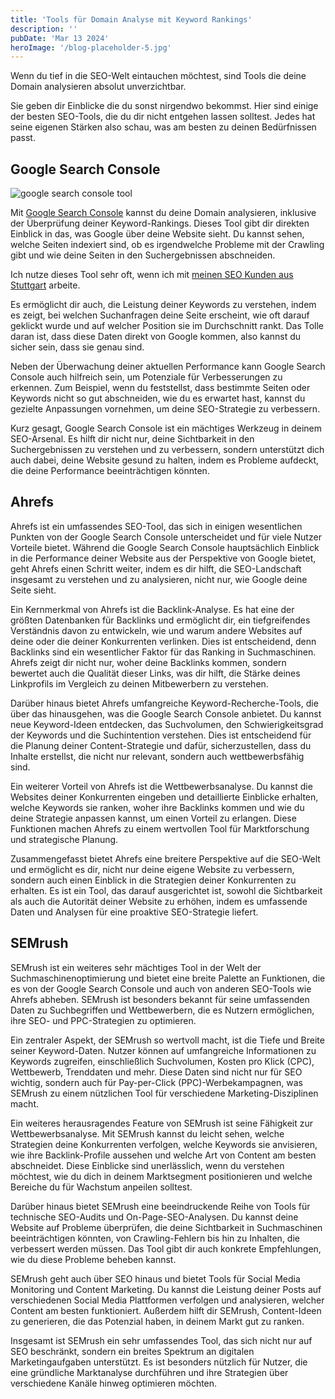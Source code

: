 ```yaml
---
title: 'Tools für Domain Analyse mit Keyword Rankings'
description: ''
pubDate: 'Mar 13 2024'
heroImage: '/blog-placeholder-5.jpg'
---
```


Wenn du tief in die SEO-Welt eintauchen möchtest, sind Tools die deine Domain analysieren absolut unverzichtbar. 

Sie geben dir Einblicke die du sonst nirgendwo bekommst. Hier sind einige der besten SEO-Tools, die du dir nicht entgehen lassen solltest. Jedes hat seine eigenen Stärken also schau, was am besten zu deinen Bedürfnissen passt.

## Google Search Console

<img src="/google-search-console.png" alt="google search console tool">


Mit <a href="https://search.google.com/search-console">Google Search Console</a> kannst du deine Domain analysieren, inklusive der Überprüfung deiner Keyword-Rankings. Dieses Tool gibt dir direkten Einblick in das, was Google über deine Website sieht. Du kannst sehen, welche Seiten indexiert sind, ob es irgendwelche Probleme mit der Crawling gibt und wie deine Seiten in den Suchergebnissen abschneiden.

Ich nutze dieses Tool sehr oft, wenn ich mit <a href="/">meinen SEO Kunden aus Stuttgart</a> arbeite.

Es ermöglicht dir auch, die Leistung deiner Keywords zu verstehen, indem es zeigt, bei welchen Suchanfragen deine Seite erscheint, wie oft darauf geklickt wurde und auf welcher Position sie im Durchschnitt rankt. Das Tolle daran ist, dass diese Daten direkt von Google kommen, also kannst du sicher sein, dass sie genau sind.

Neben der Überwachung deiner aktuellen Performance kann Google Search Console auch hilfreich sein, um Potenziale für Verbesserungen zu erkennen. Zum Beispiel, wenn du feststellst, dass bestimmte Seiten oder Keywords nicht so gut abschneiden, wie du es erwartet hast, kannst du gezielte Anpassungen vornehmen, um deine SEO-Strategie zu verbessern.

Kurz gesagt, Google Search Console ist ein mächtiges Werkzeug in deinem SEO-Arsenal. Es hilft dir nicht nur, deine Sichtbarkeit in den Suchergebnissen zu verstehen und zu verbessern, sondern unterstützt dich auch dabei, deine Website gesund zu halten, indem es Probleme aufdeckt, die deine Performance beeinträchtigen könnten.

## Ahrefs

Ahrefs ist ein umfassendes SEO-Tool, das sich in einigen wesentlichen Punkten von der Google Search Console unterscheidet und für viele Nutzer Vorteile bietet. Während die Google Search Console hauptsächlich Einblick in die Performance deiner Website aus der Perspektive von Google bietet, geht Ahrefs einen Schritt weiter, indem es dir hilft, die SEO-Landschaft insgesamt zu verstehen und zu analysieren, nicht nur, wie Google deine Seite sieht.

Ein Kernmerkmal von Ahrefs ist die Backlink-Analyse. Es hat eine der größten Datenbanken für Backlinks und ermöglicht dir, ein tiefgreifendes Verständnis davon zu entwickeln, wie und warum andere Websites auf deine oder die deiner Konkurrenten verlinken. Dies ist entscheidend, denn Backlinks sind ein wesentlicher Faktor für das Ranking in Suchmaschinen. Ahrefs zeigt dir nicht nur, woher deine Backlinks kommen, sondern bewertet auch die Qualität dieser Links, was dir hilft, die Stärke deines Linkprofils im Vergleich zu deinen Mitbewerbern zu verstehen.

Darüber hinaus bietet Ahrefs umfangreiche Keyword-Recherche-Tools, die über das hinausgehen, was die Google Search Console anbietet. Du kannst neue Keyword-Ideen entdecken, das Suchvolumen, den Schwierigkeitsgrad der Keywords und die Suchintention verstehen. Dies ist entscheidend für die Planung deiner Content-Strategie und dafür, sicherzustellen, dass du Inhalte erstellst, die nicht nur relevant, sondern auch wettbewerbsfähig sind.

Ein weiterer Vorteil von Ahrefs ist die Wettbewerbsanalyse. Du kannst die Websites deiner Konkurrenten eingeben und detaillierte Einblicke erhalten, welche Keywords sie ranken, woher ihre Backlinks kommen und wie du deine Strategie anpassen kannst, um einen Vorteil zu erlangen. Diese Funktionen machen Ahrefs zu einem wertvollen Tool für Marktforschung und strategische Planung.

Zusammengefasst bietet Ahrefs eine breitere Perspektive auf die SEO-Welt und ermöglicht es dir, nicht nur deine eigene Website zu verbessern, sondern auch einen Einblick in die Strategien deiner Konkurrenten zu erhalten. Es ist ein Tool, das darauf ausgerichtet ist, sowohl die Sichtbarkeit als auch die Autorität deiner Website zu erhöhen, indem es umfassende Daten und Analysen für eine proaktive SEO-Strategie liefert.

## SEMrush

SEMrush ist ein weiteres sehr mächtiges Tool in der Welt der Suchmaschinenoptimierung und bietet eine breite Palette an Funktionen, die es von der Google Search Console und auch von anderen SEO-Tools wie Ahrefs abheben. SEMrush ist besonders bekannt für seine umfassenden Daten zu Suchbegriffen und Wettbewerbern, die es Nutzern ermöglichen, ihre SEO- und PPC-Strategien zu optimieren.

Ein zentraler Aspekt, der SEMrush so wertvoll macht, ist die Tiefe und Breite seiner Keyword-Daten. Nutzer können auf umfangreiche Informationen zu Keywords zugreifen, einschließlich Suchvolumen, Kosten pro Klick (CPC), Wettbewerb, Trenddaten und mehr. Diese Daten sind nicht nur für SEO wichtig, sondern auch für Pay-per-Click (PPC)-Werbekampagnen, was SEMrush zu einem nützlichen Tool für verschiedene Marketing-Disziplinen macht.

Ein weiteres herausragendes Feature von SEMrush ist seine Fähigkeit zur Wettbewerbsanalyse. Mit SEMrush kannst du leicht sehen, welche Strategien deine Konkurrenten verfolgen, welche Keywords sie anvisieren, wie ihre Backlink-Profile aussehen und welche Art von Content am besten abschneidet. Diese Einblicke sind unerlässlich, wenn du verstehen möchtest, wie du dich in deinem Marktsegment positionieren und welche Bereiche du für Wachstum anpeilen solltest.

Darüber hinaus bietet SEMrush eine beeindruckende Reihe von Tools für technische SEO-Audits und On-Page-SEO-Analysen. Du kannst deine Website auf Probleme überprüfen, die deine Sichtbarkeit in Suchmaschinen beeinträchtigen könnten, von Crawling-Fehlern bis hin zu Inhalten, die verbessert werden müssen. Das Tool gibt dir auch konkrete Empfehlungen, wie du diese Probleme beheben kannst.

SEMrush geht auch über SEO hinaus und bietet Tools für Social Media Monitoring und Content Marketing. Du kannst die Leistung deiner Posts auf verschiedenen Social Media Plattformen verfolgen und analysieren, welcher Content am besten funktioniert. Außerdem hilft dir SEMrush, Content-Ideen zu generieren, die das Potenzial haben, in deinem Markt gut zu ranken.

Insgesamt ist SEMrush ein sehr umfassendes Tool, das sich nicht nur auf SEO beschränkt, sondern ein breites Spektrum an digitalen Marketingaufgaben unterstützt. Es ist besonders nützlich für Nutzer, die eine gründliche Marktanalyse durchführen und ihre Strategien über verschiedene Kanäle hinweg optimieren möchten.